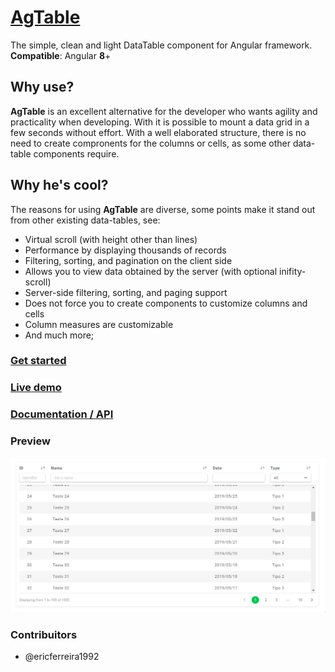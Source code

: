 # [AgTable](https://ericferreira1992.github.io/ag-table)

The simple, clean and light DataTable component for Angular framework.
**Compatible**: Angular **8**+

## Why use?

**AgTable** is an excellent alternative for the developer who wants agility and practicality when developing.
With it is possible to mount a data grid in a few seconds without effort. With a well elaborated structure, there is no need to create compronents for the columns or cells, as some other data-table components require.

## Why he's cool?

The reasons for using **AgTable** are diverse, some points make it stand out from other existing data-tables, see:

- Virtual scroll (with height other than lines)
- Performance by displaying thousands of records
- Filtering, sorting, and pagination on the client side
- Allows you to view data obtained by the server (with optional inifity-scroll)
- Server-side filtering, sorting, and paging support
- Does not force you to create components to customize columns and cells
- Column measures are customizable
- And much more;

### [Get started](https://ericferreira1992.github.io/ag-table)

### [Live demo](https://ericferreira1992.github.io/ag-table/#/demo/client-side)

### [Documentation / API](https://ericferreira1992.github.io/ag-table/#/api)

### Preview
![](preview.gif)


### Contribuitors
- @ericferreira1992